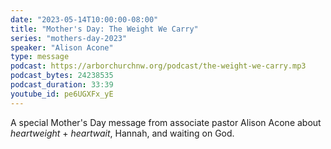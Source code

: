 ```yaml
---
date: "2023-05-14T10:00:00-08:00"
title: "Mother's Day: The Weight We Carry"
series: "mothers-day-2023"
speaker: "Alison Acone"
type: message
podcast: https://arborchurchnw.org/podcast/the-weight-we-carry.mp3
podcast_bytes: 24238535
podcast_duration: 33:39
youtube_id: pe6UGXFx_yE
---
```


A special Mother's Day message from associate pastor Alison Acone about _heartweight_ + _heartwait_, Hannah, and waiting on God.
